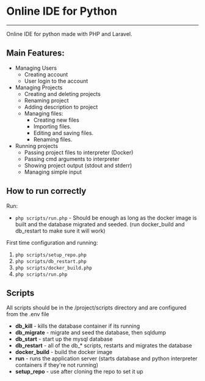 # Online IDE for Python
---
Online IDE for python made with PHP and Laravel.
## Main Features:
- Managing Users
    - Creating account
    - User login to the account
- Managing Projects
    - Creating and deleting projects
    - Renaming project
    - Adding description to project
    - Managing files:
        - Creating new files
        - Importing files.
        - Editing and saving files.
        - Renaming files.
- Running projects
    - Passing project files to interpreter (Docker)
    - Passing cmd arguments to interpreter
    - Showing project output (stdout and stderr)
    - Managing simple input

## How to run correctly
Run:
- `php scripts/run.php` - Should be enough as long as the docker image is built and the database migrated and seeded. (run docker_build and db_restart to make sure it will work)

First time configuration and running:

1. `php scripts/setup_repo.php`
2. `php scripts/db_restart.php`
3. `php scripts/docker_build.php`
2. `php scripts/run.php`

## Scripts
All scripts should be in the /project/scripts directory and are configured from the .env file

- **db_kill** - kills the database container if its running
- **db_migrate** - migrate and seed the database, then sqldump
- **db_start** - start up the mysql database
- **db_restart** - all of the db_* scripts, restarts and migrates the database
- **docker_build** - build the docker image
- **run** - runs the application server (starts database and python interpreter containers if they're not running)
- **setup_repo** - use after cloning the repo to set it up


